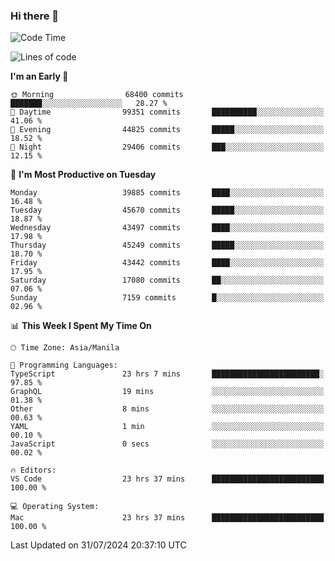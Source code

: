 ### Hi there 👋

<!--START_SECTION:waka-->
![Code Time](http://img.shields.io/badge/Code%20Time-5%2C414%20hrs%2056%20mins-blue)

![Lines of code](https://img.shields.io/badge/From%20Hello%20World%20I%27ve%20Written-113.3%20million%20lines%20of%20code-blue)

**I'm an Early 🐤** 

```text
🌞 Morning                68400 commits       ███████░░░░░░░░░░░░░░░░░░   28.27 % 
🌆 Daytime                99351 commits       ██████████░░░░░░░░░░░░░░░   41.06 % 
🌃 Evening                44825 commits       █████░░░░░░░░░░░░░░░░░░░░   18.52 % 
🌙 Night                  29406 commits       ███░░░░░░░░░░░░░░░░░░░░░░   12.15 % 
```
📅 **I'm Most Productive on Tuesday** 

```text
Monday                   39885 commits       ████░░░░░░░░░░░░░░░░░░░░░   16.48 % 
Tuesday                  45670 commits       █████░░░░░░░░░░░░░░░░░░░░   18.87 % 
Wednesday                43497 commits       ████░░░░░░░░░░░░░░░░░░░░░   17.98 % 
Thursday                 45249 commits       █████░░░░░░░░░░░░░░░░░░░░   18.70 % 
Friday                   43442 commits       ████░░░░░░░░░░░░░░░░░░░░░   17.95 % 
Saturday                 17080 commits       ██░░░░░░░░░░░░░░░░░░░░░░░   07.06 % 
Sunday                   7159 commits        █░░░░░░░░░░░░░░░░░░░░░░░░   02.96 % 
```


📊 **This Week I Spent My Time On** 

```text
🕑︎ Time Zone: Asia/Manila

💬 Programming Languages: 
TypeScript               23 hrs 7 mins       ████████████████████████░   97.85 % 
GraphQL                  19 mins             ░░░░░░░░░░░░░░░░░░░░░░░░░   01.38 % 
Other                    8 mins              ░░░░░░░░░░░░░░░░░░░░░░░░░   00.63 % 
YAML                     1 min               ░░░░░░░░░░░░░░░░░░░░░░░░░   00.10 % 
JavaScript               0 secs              ░░░░░░░░░░░░░░░░░░░░░░░░░   00.02 % 

🔥 Editors: 
VS Code                  23 hrs 37 mins      █████████████████████████   100.00 % 

💻 Operating System: 
Mac                      23 hrs 37 mins      █████████████████████████   100.00 % 
```


 Last Updated on 31/07/2024 20:37:10 UTC
<!--END_SECTION:waka-->


<!--
**rad182/rad182** is a ✨ _special_ ✨ repository because its `README.md` (this file) appears on your GitHub profile.

Here are some ideas to get you started:

- 🔭 I’m currently working on ...
- 🌱 I’m currently learning ...
- 👯 I’m looking to collaborate on ...
- 🤔 I’m looking for help with ...
- 💬 Ask me about ...
- 📫 How to reach me: ...
- 😄 Pronouns: ...
- ⚡ Fun fact: ...
-->
